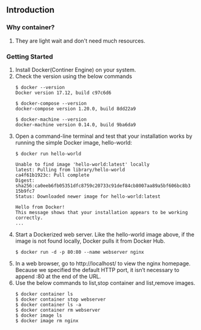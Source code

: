 ## Introduction

### Why container?
1. They are light wait and don't need much resources.

### Getting Started
1. Install Docker(Continer Engine) on your system.
2. Check the version using the below commands
    ``` 
    $ docker --version
    Docker version 17.12, build c97c6d6

    $ docker-compose --version
    docker-compose version 1.20.0, build 8dd22a9

    $ docker-machine --version
    docker-machine version 0.14.0, build 9ba6da9 
    ```
3. Open a command-line terminal and test that your installation works by running the simple Docker image, hello-world:
    ```
    $ docker run hello-world

    Unable to find image 'hello-world:latest' locally
    latest: Pulling from library/hello-world
    ca4f61b1923c: Pull complete
    Digest:     sha256:ca0eeb6fb05351dfc8759c20733c91def84cb8007aa89a5bf606bc8b3    15b9fc7
    Status: Downloaded newer image for hello-world:latest

    Hello from Docker!
    This message shows that your installation appears to be working     correctly.
    ...

    ```
4. Start a Dockerized web server. Like the hello-world image above, if the image is not found locally, Docker pulls it from Docker Hub.
    ```
    $ docker run -d -p 80:80 --name webserver nginx
    ```
5. In a web browser, go to http://localhost/ to view the nginx homepage. Because we specified the default HTTP port, it isn’t necessary to append :80 at the end of the URL.
6. Use the below commands to list,stop container and list,remove images.
    ```
    $ docker container ls
    $ docker container stop webserver
    $ docker container ls -a
    $ docker container rm webserver
    $ docker image ls
    $ docker image rm nginx
    ```
